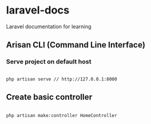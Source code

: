 # laravel-docs
Laravel documentation for learning
  
  
## Arisan CLI (Command Line Interface)  

  
  
### Serve project on default host  
  
```

php artisan serve // http://127.0.0.1:8000

```  
  
  
## Create basic controller  
  
```

php artisan make:controller HomeController

```
